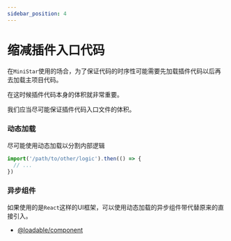 ```yaml
---
sidebar_position: 4
---
```


# 缩减插件入口代码

在`MiniStar`使用的场合，为了保证代码的时序性可能需要先加载插件代码以后再去加载主项目代码。

在这时候插件代码本身的体积就非常重要。

我们应当尽可能保证插件代码入口文件的体积。

### 动态加载

尽可能使用动态加载以分割内部逻辑

```javascript
import('/path/to/other/logic').then(() => {
  // ...
})
```

### 异步组件

如果使用的是`React`这样的UI框架，可以使用动态加载的异步组件带代替原来的直接引入。
- [@loadable/component](https://www.npmjs.com/package/@loadable/component)
